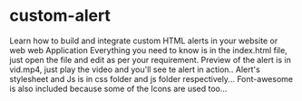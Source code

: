 # custom-alert
Learn how to build and integrate custom HTML alerts in your website or web web Application
Everything you need to know is in the index.html file, just open the file and edit as per your requirement.
Preview of the alert is in vid.mp4, just play the video and you'll see te alert in action.. 
Alert's stylesheet and Js is in css folder and js folder respectively... 
Font-awesome is also included because some of the Icons are used too... 
